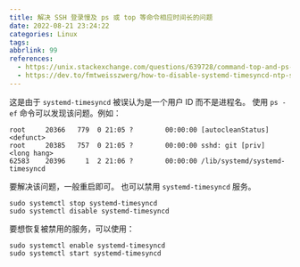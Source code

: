 ```yaml
---
title: 解决 SSH 登录慢及 ps 或 top 等命令相应时间长的问题
date: 2022-08-21 23:24:22
categories: Linux
tags:
abbrlink: 99
references:
  - https://unix.stackexchange.com/questions/639728/command-top-and-ps-take-a-long-time-to-show-result
  - https://dev.to/fmtweisszwerg/how-to-disable-systemd-timesyncd-ntp-service-via-systemd-5fkd
---
```

这是由于 `systemd-timesyncd` 被误认为是一个用户 ID 而不是进程名。
使用 `ps -ef` 命令可以发现该问题。例如：

```
root     20366   779  0 21:05 ?        00:00:00 [autocleanStatus] <defunct>
root     20385   757  0 21:05 ?        00:00:00 sshd: git [priv]
<long hang>
62583    20396     1  2 21:06 ?        00:00:00 /lib/systemd/systemd-timesyncd
```

要解决该问题，一般重启即可。
也可以禁用 `systemd-timesyncd` 服务。

```
sudo systemctl stop systemd-timesyncd
sudo systemctl disable systemd-timesyncd
```

要想恢复被禁用的服务，可以使用：

```
sudo systemctl enable systemd-timesyncd
sudo systemctl start systemd-timesyncd
```
